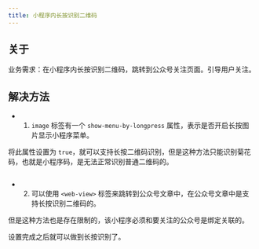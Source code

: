 ```yaml
---
title: 小程序内长按识别二维码
---
```


## 关于

业务需求：在小程序内长按识别二维码，跳转到公众号关注页面。引导用户关注。

## 解决方法

- 1. `image` 标签有一个 `show-menu-by-longpress` 属性，表示是否开启长按图片显示小程序菜单。

将此属性设置为 `true`，就可以支持长按二维码识别，但是这种方法只能识别菊花码，也就是小程序码，是无法正常识别普通二维码的。

<img class="zoom" style="width: 200px" :src="$withBase('/web/uni-app/applet-QRCode/img_20201112142944.jpg')">


- 2. 可以使用 `<web-view>` 标签来跳转到公众号文章中，在公众号文章中是支持长按识别二维码的。

但是这种方法也是存在限制的，该小程序必须和要关注的公众号是绑定关联的。

设置完成之后就可以做到长按识别了。

<img class="zoom" style="width: 200px" :src="$withBase('/web/uni-app/applet-QRCode/img_20201112142051.jpg')">